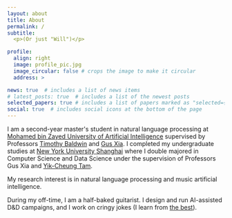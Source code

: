 ```yaml
---
layout: about
title: About
permalink: /
subtitle: 
  <p>(Or just "Will")</p>

profile:
  align: right
  image: profile_pic.jpg
  image_circular: false # crops the image to make it circular
  address: >

news: true  # includes a list of news items
# latest_posts: true  # includes a list of the newest posts
selected_papers: true # includes a list of papers marked as "selected={true}"
social: true  # includes social icons at the bottom of the page
---
```

<!-- 
Write your biography here. Tell the world about yourself. Link to your favorite [subreddit](http://reddit.com). You can put a picture in, too. The code is already in, just name your picture `prof_pic.jpg` and put it in the `img/` folder.

Put your address / P.O. box / other info right below your picture. You can also disable any of these elements by editing `profile` property of the YAML header of your `_pages/about.md`. Edit `_bibliography/papers.bib` and Jekyll will render your [publications page](/al-folio/publications/) automatically.

Link to your social media connections, too. This theme is set up to use [Font Awesome icons](http://fortawesome.github.io/Font-Awesome/) and [Academicons](https://jpswalsh.github.io/academicons/), like the ones below. Add your Facebook, Twitter, LinkedIn, Google Scholar, or just disable all of them. -->

I am a second-year master's student in natural language processing at [Mohamed bin Zayed University of Artificial Intelligence](https://mbzuai.ac.ae/) supervised by Professors [Timothy Baldwin](https://mbzuai.ac.ae/study/faculty/timothy-baldwin/) and [Gus Xia](https://mbzuai.ac.ae/study/faculty/dr-gus-xia/). I completed my undergraduate studies at [New York University Shanghai](https://shanghai.nyu.edu/) where I double majored in Computer Science and Data Science under the supervision of Professors Gus Xia and [Yik-Cheung Tam](https://shanghai.nyu.edu/academics/faculty/directory/yik-cheung-wilson-tam).

My research interest is in natural language processing and music artificial intelligence.

During my off-time, I am a half-baked guitarist. I design and run AI-assisted D&D campaigns, and I work on cringy jokes (I learn from [the best](http://musicxlab.com/#/people)).